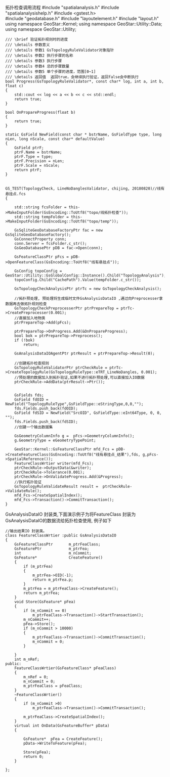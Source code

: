 拓扑检查调用流程
	#include "spatialanalysis.h"
	#include "spatialanalysishelp.h"
	#include <gstest.h>  
	#include "geodatabase.h"
	#include "layoutelement.h"
	#include "layout.h"
	using namespace  GeoStar::Kernel;
	using namespace  GeoStar::Utility::Data;
	using namespace  GeoStar::Utility;
	
	
	/// \brief 验证拓扑规则时的进度
	/// \details 参数意义
	/// \details 参数1 GsTopologyRuleValidator对象指针
	/// \details 参数2 执行步骤的名称
	/// \details 参数3 执行步骤
	/// \details 参数4 总的步骤数量
	/// \details 参数5 单个步骤的进度，范围[0~1]
	/// \details 返回值  返回true，会继续执行验证，返回false会中断执行
	bool Progress(GsTopologyRuleValidator*, const char* log, int a, int b, float c)
	{
		std::cout << log << a << b << c << std::endl;
		return true;
	}
	
	bool OnPropareProgress(float b)
	{
		return true;
	}
	
	static GsField NewField(const char * bstrName, GsFieldType type, long nLen, long nScale, const char* defaultValue)
	{
		GsField ptrF;
		ptrF.Name = bstrName;
		ptrF.Type = type;
		ptrF.Precision = nLen;
		ptrF.Scale = nScale;
		return ptrF;
	}
	

	GS_TEST(TopologyCheck, LineNoDanglesValidator, chijing, 20180820)//线有悬挂点.fcs
	{
	
		std::string fcsFolder = this->MakeInputFolder(GsEncoding::ToUtf8("topo/线拓扑检查"));
		std::string tempFolder = this->MakeInputFolder(GsEncoding::ToUtf8("topo/temp"));
	
		GsSqliteGeoDatabaseFactoryPtr fac = new GsSqliteGeoDatabaseFactory();
		GsConnectProperty conn;
		conn.Server = fcsFolder.c_str();
		GsGeoDatabasePtr pDB = fac->Open(conn);
	
		GsFeatureClassPtr pFcs = pDB->OpenFeatureClass(GsEncoding::ToUtf8("线有悬挂点"));
	
		GsConfig topoConfig = GeoStar::Utility::GsGlobalConfig::Instance().Child("TopologyAnalysis");
		topoConfig.Child("CachePath").Value(tempFolder.c_str());
	
		GsTopologyCheckAnalysisPtr ptrTc = new GsTopologyCheckAnalysis();
	
		//拓扑预处理, 预处理将生成临时文件GsAnalysisDataIO ,通过向Preprocesser拿数据再去做拓扑规则检查
		GsTopologyCheckPreprocesserPtr ptrPrepareTop = ptrTc->CreatePreprocesser(0.001);
		//直接加入地物类
		ptrPrepareTop->Add(pFcs);
	
		ptrPrepareTop->OnProgress.Add(&OnPropareProgress);
		bool bok = ptrPrepareTop->Preprocess();
		if (!bok)
			return;
	
		GsAnalysisDataIOAgentPtr ptrResult = ptrPrepareTop->Result(0);
	
		//创建拓扑检查规则
		GsTopologyRuleValidatorPtr ptrCheckRule = ptrTc->CreateTopologyRule(GsTopologyRuleType::eTRT_LineNoDangles, 0.001);
		//预处理的数据加入到拓扑验证,如果不进行拓扑预处理,可以直接加入IO数据
		ptrCheckRule->AddData(ptrResult->Ptr());
	
		
		GsFields fds;
		GsField fdOID = NewField("TopologyRuleType",GsFieldType::eStringType,0,0,"");
		fds.Fields.push_back(fdOID);
		GsField fdSID = NewField("SrcOID", GsFieldType::eInt64Type, 0, 0, "");
		fds.Fields.push_back(fdSID);
		//创建一个输出数据集
	
		GsGeometryColumnInfo g =  pFcs->GeometryColumnInfo();
		g.GeometryType = eGeometryTypePoint;
	
		GeoStar::Kernel::GsFeatureClassPtr mfd_Fcs = pDB->CreateFeatureClass(GsEncoding::ToUtf8("线有悬挂点_结果"),fds, g,pFcs->SpatialReference());
		FeatureClassWrtier writer(mfd_Fcs);
		ptrCheckRule->OutputData(&writer);
		ptrCheckRule->Tolerance(0.001);
		ptrCheckRule->OnValidateProgress.Add(&Progress);
		//执行拓扑验证
		GsTopologyRuleValidateResult result =  ptrCheckRule->ValidateRule();
		mfd_Fcs->CreateSpatialIndex();
		mfd_Fcs->Transaction()->CommitTransaction();
	}

GsAnalysisDataIO 封装类,下面演示例子为将FeatureClass 封装为GsAnalysisDataIO的数据流给拓扑检查使用, 
例子如下



	//输出结果IO 封装类。
	class FeatureClassWrtier :public GsAnalysisDataIO
	{
		GsFeatureClassPtr		m_ptrFeaClass;
		GsFeaturePtr			m_ptrFea;
		int						m_nCommit;
		GsFeature*				CreateFeature()
		{
			if (m_ptrFea)
			{
				m_ptrFea->OID(-1);
				return m_ptrFea.p;
			}
			m_ptrFea = m_ptrFeaClass->CreateFeature();
			return m_ptrFea;
		}
		void Store(GsFeature* pFea)
		{
			if (m_nCommit == 0)
				m_ptrFeaClass->Transaction()->StartTransaction();
			m_nCommit++;
			pFea->Store();
			if (m_nCommit > 10000)
			{
				m_ptrFeaClass->Transaction()->CommitTransaction();
				m_nCommit = 0;
			}
	
		}
		int m_nRef;
	public:
		FeatureClassWrtier(GsFeatureClass* pFeaClass)
		{
			m_nRef = 0;
			m_nCommit = 0;
			m_ptrFeaClass = pFeaClass;
		}
		~FeatureClassWrtier()
		{
			if (m_nCommit >0)
				m_ptrFeaClass->Transaction()->CommitTransaction();
	
			m_ptrFeaClass->CreateSpatialIndex();
		}
		virtual int OnData(GsFeatureBuffer* pData)
		{
	
			GsFeature*	pFea = CreateFeature();
			pData->WriteToFeature(pFea);
	
			Store(pFea);
			return 0;
		}
	
	};